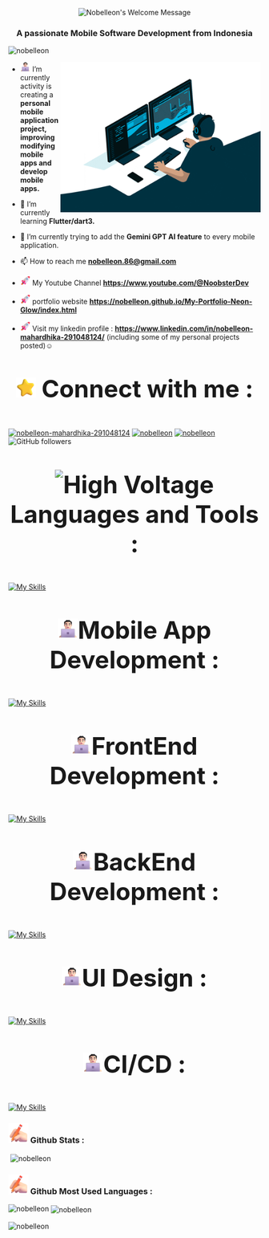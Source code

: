 <p align="center">             
		<img alt="Nobelleon's Welcome Message"
			 src="https://readme-typing-svg.herokuapp.com?font=Fira+Code&size=28&pause=1000&color=B133A1&width=435&lines=Hallo+%F0%9F%91%8B%2C+I'm+Nobelleon+M">
</p> 
<h3 align="center">A passionate Mobile Software Development from Indonesia</h3>

<p align="left"> <img src="https://komarev.com/ghpvc/?username=Nobelleon&label=Profile%20views&color=0e75b6&style=flat" alt="nobelleon" /> </p>

<img align="right" alt="Coding" width="400" src="https://github.com/Mirzaazmath/threads_clone/blob/main/assets/output/coding.gif">

- <img src="https://raw.githubusercontent.com/Tarikul-Islam-Anik/tarikul-islam-anik/main/assets/images/Man%20Technologist%20Light%20Skin%20Tone.png" width="20" height="20" > I’m currently activity is creating a **personal mobile application project, improving modifying mobile apps and develop mobile apps.**

- 🌱 I’m currently learning **Flutter/dart3.**

- 🌱 I’m currently trying to add the **Gemini GPT AI feature** to every mobile application.
  
- 📫 How to reach me **nobelleon.86@gmail.com**
  
- <img src="https://raw.githubusercontent.com/Tarikul-Islam-Anik/tarikul-islam-anik/main/assets/images/Rocket.png" width="20" height="20" > My Youtube Channel **https://www.youtube.com/@NoobsterDev**

- <img src="https://raw.githubusercontent.com/Tarikul-Islam-Anik/tarikul-islam-anik/main/assets/images/Rocket.png" width="20" height="20" > portfolio website **https://nobelleon.github.io/My-Portfolio-Neon-Glow/index.html**
  
- <img src="https://raw.githubusercontent.com/Tarikul-Islam-Anik/tarikul-islam-anik/main/assets/images/Rocket.png" width="20" height="20" > Visit my linkedin profile :  **https://www.linkedin.com/in/nobelleon-mahardhika-291048124/** (including some of my personal projects posted)☺️

## <p style="font-family:var(--ff-philosopher);font-size:3rem;text-align:center;"><img src="https://raw.githubusercontent.com/Tarikul-Islam-Anik/tarikul-islam-anik/main/assets/images/Star.png" width="40" height="40"/> Connect with me :</p>
<p align="left">
<a href="https://www.linkedin.com/in/nobelleon-mahardhika-291048124/" target="blank"><img align="center" src="https://raw.githubusercontent.com/rahuldkjain/github-profile-readme-generator/master/src/images/icons/Social/linked-in-alt.svg" alt="nobelleon-mahardhika-291048124" height="30" width="40" /></a>
<a href="https://www.instagram.com/nobelleon/" target="blank"><img align="center" src="https://raw.githubusercontent.com/rahuldkjain/github-profile-readme-generator/master/src/images/icons/Social/instagram.svg" alt="nobelleon" height="30" width="40" /></a>
<a href="https://web.facebook.com/n0beLLeon" target="blank"><img align="center" src="https://raw.githubusercontent.com/rahuldkjain/github-profile-readme-generator/master/src/images/icons/Social/facebook.svg" alt="nobelleon" height="30" width="40" /></a>
<img alt="GitHub followers" src="https://img.shields.io/github/followers/nobelleon">

  
  
</p>

## <p style="font-family:var(--ff-philosopher);font-size:3rem;text-align:center;"><img src="https://raw.githubusercontent.com/Tarikul-Islam-Anik/Animated-Fluent-Emojis/master/Emojis/Travel%20and%20places/High%20Voltage.png" alt="High Voltage" width="40" height="40" />Languages and Tools :</p>

[![My Skills](https://skillicons.dev/icons?i=dart,flutter,javascript,cpp,java,golang,html,css,laravel,postman,mysql,firebase,git,gitlab,github,figma,vscode&theme=light)](https://nobelleon.dev)

## <p style="font-family:var(--ff-philosopher);font-size:3rem;text-align:center;"><img src="https://raw.githubusercontent.com/Tarikul-Islam-Anik/tarikul-islam-anik/main/assets/images/Man%20Technologist%20Light%20Skin%20Tone.png" width="40" height="40" >Mobile App Development :</p>

[![My Skills](https://skillicons.dev/icons?i=flutter,dart,ai,svg&theme=light)](https://nobelleon.dev)

## <p style="font-family:var(--ff-philosopher);font-size:3rem;text-align:center;"><img src="https://raw.githubusercontent.com/Tarikul-Islam-Anik/tarikul-islam-anik/main/assets/images/Man%20Technologist%20Light%20Skin%20Tone.png" width="40" height="40" >FrontEnd Development :</p>

[![My Skills](https://skillicons.dev/icons?i=flutter,html,css,javascript,java,golang,laravel&theme=light)](https://nobelleon.dev)

## <p style="font-family:var(--ff-philosopher);font-size:3rem;text-align:center;"><img src="https://raw.githubusercontent.com/Tarikul-Islam-Anik/tarikul-islam-anik/main/assets/images/Man%20Technologist%20Light%20Skin%20Tone.png" width="40" height="40" >BackEnd Development :</p>

[![My Skills](https://skillicons.dev/icons?i=firebase,mysql,postman&theme=light)](https://nobelleon.dev)

## <p style="font-family:var(--ff-philosopher);font-size:3rem;text-align:center;"><img src="https://raw.githubusercontent.com/Tarikul-Islam-Anik/tarikul-islam-anik/main/assets/images/Man%20Technologist%20Light%20Skin%20Tone.png" width="40" height="40" >UI Design :</p>
 
[![My Skills](https://skillicons.dev/icons?i=figma&theme=light)](https://nobelleon.dev)

## <p style="font-family:var(--ff-philosopher);font-size:3rem;text-align:center;"><img src="https://raw.githubusercontent.com/Tarikul-Islam-Anik/tarikul-islam-anik/main/assets/images/Man%20Technologist%20Light%20Skin%20Tone.png" width="40" height="40" >CI/CD :</p>

[![My Skills](https://skillicons.dev/icons?i=git,github,gitlab&theme=light)](https://nobelleon.dev)


<h3 align="left"><img src="https://raw.githubusercontent.com/Tarikul-Islam-Anik/tarikul-islam-anik/main/assets/images/Writing%20Hand%20Light%20Skin%20Tone.png" alt="Rocket" width="40" height="40" /> Github Stats :</h3>
<p>&nbsp;<img align="center" src="https://github-readme-stats.vercel.app/api?username=nobelleon&show_icons=true&locale=en" alt="nobelleon" /></p> 

<h3 align="left"><img src="https://raw.githubusercontent.com/Tarikul-Islam-Anik/tarikul-islam-anik/main/assets/images/Writing%20Hand%20Light%20Skin%20Tone.png" alt="Rocket" width="40" height="40" /> Github Most Used Languages :</h3>
<p><img align="left" src="https://github-readme-stats.vercel.app/api/top-langs?username=nobelleon&show_icons=true&locale=en&layout=compact" alt="nobelleon" /></p>

<p>&nbsp;<img align="center" src="https://github-readme-stats.vercel.app/api?username=nobelleon&show_icons=true&locale=en" alt="nobelleon" /></p>

<p><img align="center" src="https://github-readme-streak-stats.herokuapp.com/?user=nobelleon&" alt="nobelleon" /></p>



